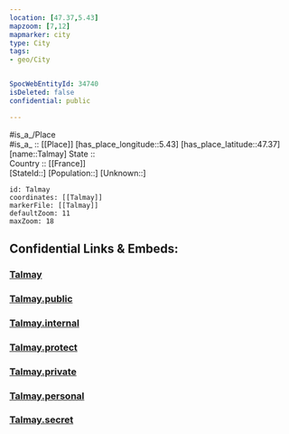 ```yaml
---
location: [47.37,5.43] 
mapzoom: [7,12] 
mapmarker: city 
type: City
tags:
- geo/City


SpocWebEntityId: 34740
isDeleted: false
confidential: public

---
```

#is_a_/Place  
#is_a_ :: [[Place]] 
[has_place_longitude::5.43] 
[has_place_latitude::47.37] 
[name::Talmay] 
State ::  
Country :: [[France]]  
[StateId::] 
[Population::] 
[Unknown::] 


```leaflet
id: Talmay
coordinates: [[Talmay]] 
markerFile: [[Talmay]] 
defaultZoom: 11 
maxZoom: 18
```


## Confidential Links & Embeds: 

### [Talmay](/_Standards/Earth/Continent/Europe/Europe~West/France/regions~France/Bourgogne-Franche-Comté/departments~Bourgogne-Franche-Comté/Côte-d'Or/communes~Côte-d'Or/Dijon/cities~Dijon/Talmay.md) 

### [Talmay.public](/_public/Earth/Continent/Europe/Europe~West/France/regions~France/Bourgogne-Franche-Comté/departments~Bourgogne-Franche-Comté/Côte-d'Or/communes~Côte-d'Or/Dijon/cities~Dijon/Talmay.public.md) 

### [Talmay.internal](/_internal/Earth/Continent/Europe/Europe~West/France/regions~France/Bourgogne-Franche-Comté/departments~Bourgogne-Franche-Comté/Côte-d'Or/communes~Côte-d'Or/Dijon/cities~Dijon/Talmay.internal.md) 

### [Talmay.protect](/_protect/Earth/Continent/Europe/Europe~West/France/regions~France/Bourgogne-Franche-Comté/departments~Bourgogne-Franche-Comté/Côte-d'Or/communes~Côte-d'Or/Dijon/cities~Dijon/Talmay.protect.md) 

### [Talmay.private](/_private/Earth/Continent/Europe/Europe~West/France/regions~France/Bourgogne-Franche-Comté/departments~Bourgogne-Franche-Comté/Côte-d'Or/communes~Côte-d'Or/Dijon/cities~Dijon/Talmay.private.md) 

### [Talmay.personal](/_personal/Earth/Continent/Europe/Europe~West/France/regions~France/Bourgogne-Franche-Comté/departments~Bourgogne-Franche-Comté/Côte-d'Or/communes~Côte-d'Or/Dijon/cities~Dijon/Talmay.personal.md) 

### [Talmay.secret](/_secret/Earth/Continent/Europe/Europe~West/France/regions~France/Bourgogne-Franche-Comté/departments~Bourgogne-Franche-Comté/Côte-d'Or/communes~Côte-d'Or/Dijon/cities~Dijon/Talmay.secret.md)

